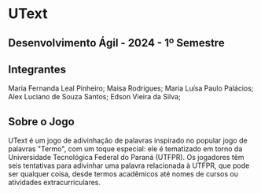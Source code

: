 # UText
## Desenvolvimento Ágil - 2024 - 1º Semestre 

## Integrantes

Maria Fernanda Leal Pinheiro; 
Maisa Rodrigues; 
Maria Luísa Paulo Palácios; 
Alex Luciano de Souza Santos; 
Edson Vieira da Silva; 

## Sobre o Jogo
UText é um jogo de adivinhação de palavras inspirado no popular jogo de palavras "Termo", com um toque especial: ele é tematizado em torno da Universidade Tecnológica Federal do Paraná (UTFPR). Os jogadores têm seis tentativas para adivinhar uma palavra relacionada à UTFPR, que pode ser qualquer coisa, desde termos acadêmicos até nomes de cursos ou atividades extracurriculares.
